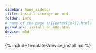 ```yaml
---
sidebar: home_sidebar
title: Install Lineage on m8d
folder: info
# name of the page (/{{permalink}}.html)
permalink: install_on_m8d.html
device: m8d
---
```

{% include templates/device_install.md %}
